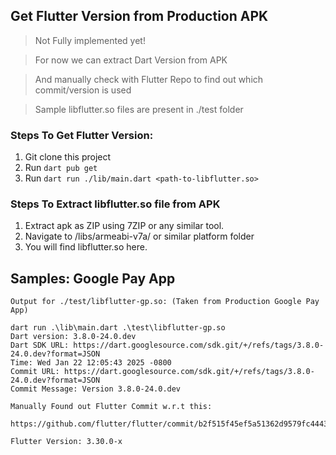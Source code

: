 ## Get Flutter Version from Production APK


> Not Fully implemented yet! 

> For now we can extract Dart Version from APK

> And manually check with Flutter Repo to find out which commit/version is used

> Sample libflutter.so files are present in ./test folder

### Steps To Get Flutter Version:

1. Git clone this project
2. Run `dart pub get`
3. Run `dart run ./lib/main.dart <path-to-libflutter.so>`

### Steps To Extract libflutter.so file from APK

1. Extract apk as ZIP using 7ZIP or any similar tool.
2. Navigate to <extracted-folder>/libs/armeabi-v7a/ or similar platform folder
3. You will find libflutter.so here.


## Samples: Google Pay App
```
Output for ./test/libflutter-gp.so: (Taken from Production Google Pay App)

dart run .\lib\main.dart .\test\libflutter-gp.so
Dart version: 3.8.0-24.0.dev
Dart SDK URL: https://dart.googlesource.com/sdk.git/+/refs/tags/3.8.0-24.0.dev?format=JSON
Time: Wed Jan 22 12:05:43 2025 -0800
Commit URL: https://dart.googlesource.com/sdk.git/+/refs/tags/3.8.0-24.0.dev?format=JSON
Commit Message: Version 3.8.0-24.0.dev

Manually Found out Flutter Commit w.r.t this:

https://github.com/flutter/flutter/commit/b2f515f45ef5a51362d9579fc4443cfe8f3ba387

Flutter Version: 3.30.0-x
```